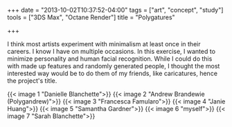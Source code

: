 +++
date = "2013-10-02T10:37:52-04:00"
tags = ["art", "concept", "study"]
tools = ["3DS Max", "Octane Render"]
title = "Polygatures"

+++

I think most artists experiment with minimalism at least once in their careers. I know I have on multiple occasions. In this exercise, I wanted to minimize personality and human facial recognition. While I could do this with made up features and randomly generated people, I thought the most interested way would be to do them of my friends, like caricatures, hence the project's title.<!--more-->

{{< image 1 "Danielle Blanchette">}}
{{< image 2 "Andrew Brandewie (Polygandrew)">}}
{{< image 3 "Francesca Famularo">}}
{{< image 4 "Janie Huang">}}
{{< image 5 "Samantha Gardner">}}
{{< image 6 "myself">}}
{{< image 7 "Sarah Blanchette">}}
